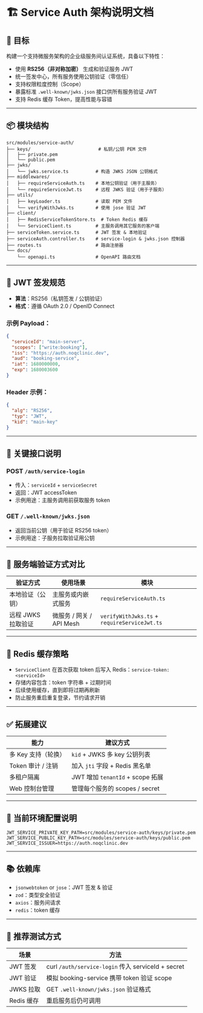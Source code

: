 # 🏗️ Service Auth 架构说明文档

## 🎯 目标

构建一个支持微服务架构的企业级服务间认证系统，具备以下特性：

- 使用 **RS256（非对称加密）** 生成和验证服务 JWT
- 统一签发中心，所有服务使用公钥验证（零信任）
- 支持权限粒度控制（Scope）
- 暴露标准 `.well-known/jwks.json` 接口供所有服务验证 JWT
- 支持 Redis 缓存 Token，提高性能与容错

---

## 📦 模块结构

```
src/modules/service-auth/
├── keys/                         # 私钥/公钥 PEM 文件
│   ├── private.pem
│   └── public.pem
├── jwks/
│   └── jwks.service.ts          # 构造 JWKS JSON 公钥格式
├── middlewares/
│   ├── requireServiceAuth.ts    # 本地公钥验证（用于主服务）
│   └── requireServiceJwt.ts     # 远程 JWKS 验证（用于子服务）
├── utils/
│   ├── keyLoader.ts             # 读取 PEM 文件
│   └── verifyWithJwks.ts        # 使用 jose 验证 JWT
├── client/
│   ├── RedisServiceTokenStore.ts  # Token Redis 缓存
│   └── ServiceClient.ts         # 主服务调用其它服务的客户端
├── serviceToken.service.ts      # JWT 签发 & 本地验证
├── serviceAuth.controller.ts    # service-login & jwks.json 控制器
├── routes.ts                    # 路由注册器
└── docs/
    └── openapi.ts               # OpenAPI 路由文档
```

---

## 🔐 JWT 签发规范

- **算法**：RS256（私钥签发 / 公钥验证）
- **格式**：遵循 OAuth 2.0 / OpenID Connect

### 示例 Payload：

```json
{
  "serviceId": "main-server",
  "scopes": ["write:booking"],
  "iss": "https://auth.noqclinic.dev",
  "aud": "booking-service",
  "iat": 1680000000,
  "exp": 1680003600
}
```

### Header 示例：

```json
{
  "alg": "RS256",
  "typ": "JWT",
  "kid": "main-key"
}
```

---

## 🔗 关键接口说明

### POST `/auth/service-login`

- 传入：`serviceId` + `serviceSecret`
- 返回：JWT accessToken
- 示例用途：主服务调用前获取服务 token

### GET `/.well-known/jwks.json`

- 返回当前公钥（用于验证 RS256 token）
- 示例用途：子服务拉取验证用公钥

---

## 🧠 服务端验证方式对比

| 验证方式           | 使用场景                 | 模块                                         |
| ------------------ | ------------------------ | -------------------------------------------- |
| 本地验证（公钥）   | 主服务或内嵌式服务       | `requireServiceAuth.ts`                      |
| 远程 JWKS 拉取验证 | 微服务 / 网关 / API Mesh | `verifyWithJwks.ts` + `requireServiceJwt.ts` |

---

## 🔁 Redis 缓存策略

- `ServiceClient` 在首次获取 token 后写入 Redis：`service-token:<serviceId>`
- 存储内容包含：token 字符串 + 过期时间
- 后续使用缓存，直到即将过期再刷新
- 防止服务重启重复登录，节约请求开销

---

## ✅ 拓展建议

| 能力                | 建议方式                         |
| ------------------- | -------------------------------- |
| 多 Key 支持（轮换） | `kid` + JWKS 多 key 公钥列表     |
| Token 审计 / 注销   | 加入 `jti` 字段 + Redis 黑名单   |
| 多租户隔离          | JWT 增加 `tenantId` + scope 拓展 |
| Web 控制台管理      | 管理每个服务的 scopes / secret   |

---

## 📌 当前环境配置说明

```env
JWT_SERVICE_PRIVATE_KEY_PATH=src/modules/service-auth/keys/private.pem
JWT_SERVICE_PUBLIC_KEY_PATH=src/modules/service-auth/keys/public.pem
JWT_SERVICE_ISSUER=https://auth.noqclinic.dev
```

---

## 📚 依赖库

- `jsonwebtoken` or `jose`：JWT 签发 & 验证
- `zod`：类型安全验证
- `axios`：服务间请求
- `redis`：token 缓存

---

## 🧪 推荐测试方式

| 场景       | 方法                                               |
| ---------- | -------------------------------------------------- |
| JWT 签发   | curl `/auth/service-login` 传入 serviceId + secret |
| JWT 验证   | 模拟 booking-service 携带 token 验证 scope         |
| JWKS 拉取  | GET `.well-known/jwks.json` 验证格式               |
| Redis 缓存 | 重启服务后仍可调用                                 |
